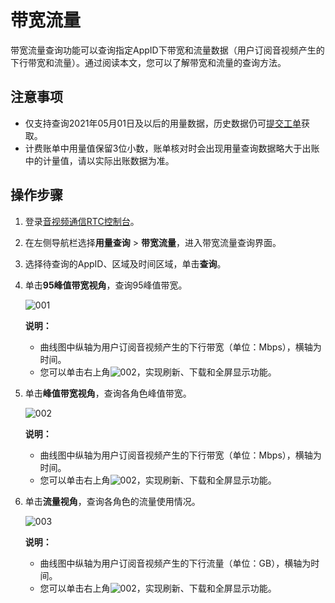 # 带宽流量

带宽流量查询功能可以查询指定AppID下带宽和流量数据（用户订阅音视频产生的下行带宽和流量）。通过阅读本文，您可以了解带宽和流量的查询方法。

## 注意事项

-   仅支持查询2021年05月01日及以后的用量数据，历史数据仍可[提交工单](https://selfservice.console.aliyun.com/ticket/createIndex.htm)获取。
-   计费账单中用量值保留3位小数，账单核对时会出现用量查询数据略大于出账中的计量值，请以实际出账数据为准。

## 操作步骤

1.  登录[音视频通信RTC控制台](https://rtc.console.aliyun.com)。

2.  在左侧导航栏选择**用量查询** \> **带宽流量**，进入带宽流量查询界面。

3.  选择待查询的AppID、区域及时间区域，单击**查询**。

4.  单击**95峰值带宽视角**，查询95峰值带宽。

    ![001](https://static-aliyun-doc.oss-accelerate.aliyuncs.com/assets/img/zh-CN/3661246261/p294981.png)

    **说明：**

    -   曲线图中纵轴为用户订阅音视频产生的下行带宽（单位：Mbps），横轴为时间。
    -   您可以单击右上角![002](https://static-aliyun-doc.oss-accelerate.aliyuncs.com/assets/img/zh-CN/5611326261/p294519.png)，实现刷新、下载和全屏显示功能。
5.  单击**峰值带宽视角**，查询各角色峰值带宽。

    ![002](https://static-aliyun-doc.oss-accelerate.aliyuncs.com/assets/img/zh-CN/3661246261/p294987.png)

    **说明：**

    -   曲线图中纵轴为用户订阅音视频产生的下行带宽（单位：Mbps），横轴为时间。
    -   您可以单击右上角![002](https://static-aliyun-doc.oss-accelerate.aliyuncs.com/assets/img/zh-CN/5611326261/p294519.png)，实现刷新、下载和全屏显示功能。
6.  单击**流量视角**，查询各角色的流量使用情况。

    ![003](https://static-aliyun-doc.oss-accelerate.aliyuncs.com/assets/img/zh-CN/3661246261/p294991.png)

    **说明：**

    -   曲线图中纵轴为用户订阅音视频产生的下行流量（单位：GB），横轴为时间。
    -   您可以单击右上角![002](https://static-aliyun-doc.oss-accelerate.aliyuncs.com/assets/img/zh-CN/5611326261/p294519.png)，实现刷新、下载和全屏显示功能。


